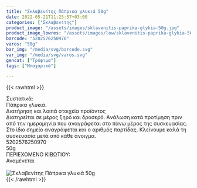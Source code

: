 ```yaml
---
title: "Σκλαβενίτης Πάπρικα γλυκιά 50g"
date: 2022-05-21T11:25:57+03:00
categories: ["Σκλαβενίτης"]
product_image: "/assets/images/sklavenitis-paprika-glykia-50g.jpg"
product_image_lowres: "/assets/images/low/sklavenitis-paprika-glykia-50g.jpg"
barcode: "5202576250970"
varos: "50g"
bar_img: "/media/svg/barcode.svg"
var_img: "/media/svg/varos.svg"
gencat: ["Τρόφιμα"]
tags: ["Μπαχαρικά"]

---
```

{{< rawhtml >}}

<div class="sload579"><div class="product"><div id="sistatika">Συστατικά:</div><div class="alltext">Πάπρικα γλυκιά.</div><div id="loipa">Διατήρηση και λοιπά στοιχεία προϊόντος</div><div class="alltext">Διατηρείται σε μέρος ξηρό και δροσερό. Aνάλωση κατά προτίμηση πριν από την ημερομηνία που αναγράφεται στο πάνω μέρος της συσκευασίας. Στο ίδιο σημείο αναγράφεται και ο αριθμός παρτίδας. Κλείνουμε καλά τη συσκευασία μετά από κάθε άνοιγμα.</div><div id="barcode"><div id="barimage1"></div><span id="bartext">5202576250970</span></div><div id="varos"><div id="varosimage1"></div><span id="varostext">50g</span></div><div id="kivotio">ΠΕΡΙΕΧΟΜΕΝΟ ΚΙΒΩΤΙΟΥ:<br>Αναμένεται</div><br><div class="pimg"><img alt="Σκλαβενίτης Πάπρικα γλυκιά 50g" title="Σκλαβενίτης Πάπρικα γλυκιά 50g" src="/assets/images/sklavenitis-paprika-glykia-50g.jpg"></div></div></div>
{{< /rawhtml >}}


